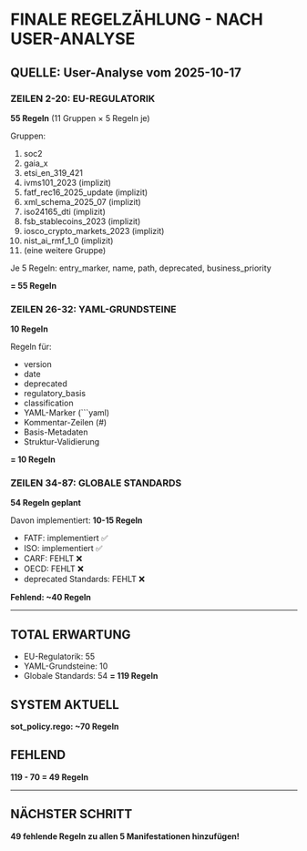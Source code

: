 # FINALE REGELZÄHLUNG - NACH USER-ANALYSE

## QUELLE: User-Analyse vom 2025-10-17

### ZEILEN 2-20: EU-REGULATORIK
**55 Regeln** (11 Gruppen × 5 Regeln je)

Gruppen:
1. soc2
2. gaia_x
3. etsi_en_319_421
4. ivms101_2023 (implizit)
5. fatf_rec16_2025_update (implizit)
6. xml_schema_2025_07 (implizit)
7. iso24165_dti (implizit)
8. fsb_stablecoins_2023 (implizit)
9. iosco_crypto_markets_2023 (implizit)
10. nist_ai_rmf_1_0 (implizit)
11. (eine weitere Gruppe)

Je 5 Regeln: entry_marker, name, path, deprecated, business_priority

**= 55 Regeln**

### ZEILEN 26-32: YAML-GRUNDSTEINE
**10 Regeln**

Regeln für:
- version
- date
- deprecated
- regulatory_basis
- classification
- YAML-Marker (```yaml)
- Kommentar-Zeilen (#)
- Basis-Metadaten
- Struktur-Validierung

**= 10 Regeln**

### ZEILEN 34-87: GLOBALE STANDARDS
**54 Regeln geplant**

Davon implementiert: **10-15 Regeln**
- FATF: implementiert ✅
- ISO: implementiert ✅
- CARF: FEHLT ❌
- OECD: FEHLT ❌
- deprecated Standards: FEHLT ❌

**Fehlend: ~40 Regeln**

---

## TOTAL ERWARTUNG
- EU-Regulatorik: 55
- YAML-Grundsteine: 10
- Globale Standards: 54
**= 119 Regeln**

## SYSTEM AKTUELL
**sot_policy.rego: ~70 Regeln**

## FEHLEND
**119 - 70 = 49 Regeln**

---

## NÄCHSTER SCHRITT
**49 fehlende Regeln zu allen 5 Manifestationen hinzufügen!**
